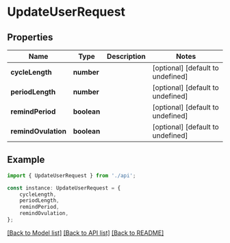 # UpdateUserRequest


## Properties

Name | Type | Description | Notes
------------ | ------------- | ------------- | -------------
**cycleLength** | **number** |  | [optional] [default to undefined]
**periodLength** | **number** |  | [optional] [default to undefined]
**remindPeriod** | **boolean** |  | [optional] [default to undefined]
**remindOvulation** | **boolean** |  | [optional] [default to undefined]

## Example

```typescript
import { UpdateUserRequest } from './api';

const instance: UpdateUserRequest = {
    cycleLength,
    periodLength,
    remindPeriod,
    remindOvulation,
};
```

[[Back to Model list]](../README.md#documentation-for-models) [[Back to API list]](../README.md#documentation-for-api-endpoints) [[Back to README]](../README.md)
